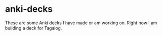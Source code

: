 # anki-decks

These are some Anki decks I have made or am working on. Right now I am building a deck for Tagalog.